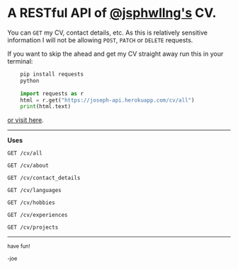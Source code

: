 # A RESTful API of [@jsphwllng's](https://twitter.com/jsphWllng) CV.
You can `GET` my CV, contact details, etc. As this is relatively sensitive information I will not be allowing `POST`, `PATCH` or `DELETE` requests.

If you want to skip the ahead and get my CV straight away run this in your terminal:
```bash
    pip install requests
    python
```
```python
    import requests as r
    html = r.get("https://joseph-api.herokuapp.com/cv/all")
    print(html.text)
```
[or visit here](https://joseph-api.herokuapp.com/cv/all).

***
**Uses**

`GET /cv/all`

`GET /cv/about`

`GET /cv/contact_details`

`GET /cv/languages`

`GET /cv/hobbies`

`GET /cv/experiences`

`GET /cv/projects`
***
<sub>have fun!</sub>

<sub>-joe</sub>


